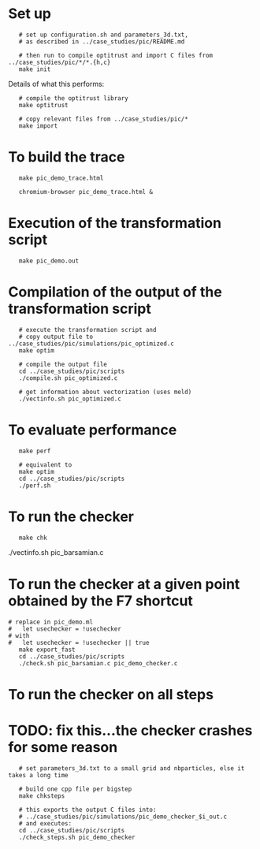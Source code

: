 
# Set up


```
   # set up configuration.sh and parameters_3d.txt,
   # as described in ../case_studies/pic/README.md

   # then run to compile optitrust and import C files from ../case_studies/pic/*/*.{h,c}
   make init
```


Details of what this performs:
```
   # compile the optitrust library
   make optitrust

   # copy relevant files from ../case_studies/pic/*
   make import
```


# To build the trace

```
   make pic_demo_trace.html

   chromium-browser pic_demo_trace.html &
```

# Execution of the transformation script

```
   make pic_demo.out
```


# Compilation of the output of the transformation script

```
   # execute the transformation script and
   # copy output file to ../case_studies/pic/simulations/pic_optimized.c
   make optim

   # compile the output file
   cd ../case_studies/pic/scripts
   ./compile.sh pic_optimized.c

   # get information about vectorization (uses meld)
   ./vectinfo.sh pic_optimized.c
```

# To evaluate performance

```
   make perf

   # equivalent to
   make optim
   cd ../case_studies/pic/scripts
   ./perf.sh
```


# To run the checker

```
   make chk
```


./vectinfo.sh pic_barsamian.c


# To run the checker at a given point obtained by the F7 shortcut

```
# replace in pic_demo.ml
#   let usechecker = !usechecker
# with
#   let usechecker = !usechecker || true
   make export_fast
   cd ../case_studies/pic/scripts
   ./check.sh pic_barsamian.c pic_demo_checker.c
```

# To run the checker on all steps

# TODO: fix this...the checker crashes for some reason

```
   # set parameters_3d.txt to a small grid and nbparticles, else it takes a long time

   # build one cpp file per bigstep
   make chksteps

   # this exports the output C files into:
   # ../case_studies/pic/simulations/pic_demo_checker_$i_out.c
   # and executes:
   cd ../case_studies/pic/scripts
   ./check_steps.sh pic_demo_checker
```
